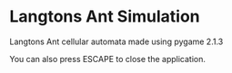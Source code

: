 # Langtons Ant Simulation

Langtons Ant cellular automata made using pygame 2.1.3

You can also press ESCAPE to close the application.
